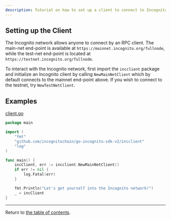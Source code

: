 ```yaml
---
description: Tutorial on how to set up a client to connect to Incognito with Go.
---
```


## Setting up the Client

The Incognito network allows anyone to connect by an RPC client. The main-net end-point is available at `https://mainnet.incognito.org/fullnode`, 
while the test-net end-point is located at `https://testnet.incognito.org/fullnode`. 

To interact with the Incognito network, first import the `incclient` package and initialize an Incognito client by calling `NewMainNetClient` which by default connects to the mainnet end-point above. If you wish to connect to the testnet, try `NewTestNetClient`.

## Examples
[client.go](../../code/client/client.go)

```go
package main

import (
	"fmt"
	"github.com/incognitochain/go-incognito-sdk-v2/incclient"
	"log"
)

func main() {
	incClient, err := incclient.NewMainNetClient()
	if err != nil {
		log.Fatal(err)
	}

	fmt.Println("Let's get yourself into the Incognito network!")
	_ = incClient
}
```
---
Return to [the table of contents](../../../README.md).
